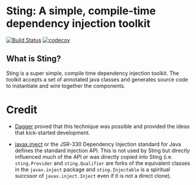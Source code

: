 # Sting: A simple, compile-time dependency injection toolkit

[![Build Status](https://secure.travis-ci.org/realityforge/sting.svg?branch=master)](http://travis-ci.org/realityforge/sting)
[![codecov](https://codecov.io/gh/realityforge/sting/branch/master/graph/badge.svg)](https://codecov.io/gh/realityforge/sting)

## What is Sting?

Sting is a super simple, compile time dependency injection toolkit. The toolkit accepts a set of annotated
java classes and generates source code to instantiate and wire together the components.

# Credit

* [Dagger](https://github.com/google/dagger) proved that this technique was possible and provided the ideas
  that kick-started development.

* [javax.inject](https://github.com/javax-inject/javax-inject) or the JSR-330 Dependency Injection standard for
  Java defines the standard injection API. This is not used by Sting but directly influenced much of the API
  or was directly copied into Sting (i.e. `sting.Provider` and `sting.Qualifier` are forks of the equivalent
  classes in the `javax.inject` package and `sting.Injectable` is a spiritual succssor of `javax.inject.Inject`
  even if it is not a direct clone).
